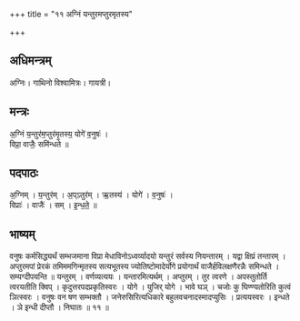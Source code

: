 +++
title = "११ अग्निं यन्तुरमप्तुरमृतस्य"

+++
## अधिमन्त्रम्
अग्निः। गाथिनो विश्वामित्रः। गायत्री।

## मन्त्रः
अ॒ग्निं य॒न्तुर॑म॒प्तुर॑मृ॒तस्य॒ योगे॑ व॒नुषः॑ ।  
विप्रा॒ वाजैः॒ समि॑न्धते ॥

## पदपाठः
अ॒ग्निम् । य॒न्तुर॑म् । अ॒प्ऽतुर॑म् । ऋ॒तस्य॑ । योगे॑ । व॒नुषः॑ ।  
विप्राः॑ । वाजैः॑ । सम् । इ॒न्ध॒ते॒ ॥

## भाष्यम्
वनुषः कर्मसिद्ध्यर्थं सम्भजमाना विप्रा मेधाविनोऽध्वर्व्यादयो यन्तुरं सर्वस्य नियन्तारम् । यद्वा क्षिप्रं तन्तारम् । अप्तुरमपां प्रेरकं तमिममगिन्मृतस्य सत्यभूतस्य ज्योतिष्टोमादेर्योगे प्रयोगार्थं वाजैर्हविलक्षणैरन्नैः समिन्धते । सम्यग्दीपयन्ति ॥ यन्तुरम् । वर्णव्यत्ययः । यन्तारमित्यर्थम् । अप्तुरम् । तुर त्वरणे । अपस्तुतोर्ति त्वरयतीति क्विप् । कृदुत्तरपदप्रकृतिस्वरः । योगे । युजिर् योगे । भावे घञ् । चजोः कु घिण्ण्यतोरिति कुत्वं ञित्स्वरः । वनुषः वन षण सम्भक्तौ । जनेरुसिरित्यधिकारे बहुलवचनादस्मादप्युसिः । प्रत्ययस्वरः । इन्धते । ञे इन्धी दीप्तौ । निघातः ॥ ११ ॥